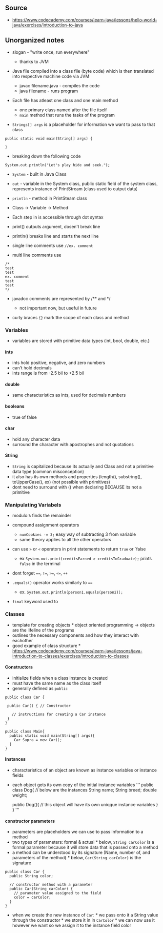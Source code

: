 ## Source

* https://www.codecademy.com/courses/learn-java/lessons/hello-world-java/exercises/introduction-to-java

## Unorganized notes

* slogan - "write once, run everywhere"
    * thanks to JVM

* Java file compiled into a class file (byte code) which is then translated into respective machine code via JVM
    * javac filename.java - compiles the code
    * java filename - runs program

* Each file has atleast one class and one main method
    * one primary class named after the file itself
    * `main` method that runs the tasks of the program

* `Strings[] args` is a placeholder for information we want to pass to that class
```
public static void main(String[] args) {

}
```

* breaking down the following code
```
System.out.println("Let's play hide and seek.");
```
* `System` - built in Java Class
* `out` - variable in the System class, public static field of the system class, represents instance of PrintStream (class used to output data)
* `println` - method in PrintSteam class

* Class -> Variable -> Method
* Each step in is accessible through dot syntax

* print() outputs argument, dosen't break line
* println() breaks line and starts the next line

* single line comments use `//ex. comment`
* multi line comments use
```
/*
test
test
ex. comment
test
test
*/
```

* javadoc comments are represented by /** and */
    * not important now, but useful in future

 * curly braces `{}` mark the scope of each class and method

### Variables

* variables are stored with primitive data types (int, bool, double, etc.)

#### ints

* ints hold positive, negative, and zero numbers
* can't hold decimals
* ints range is from -2.5 bil to +2.5 bil

#### double

* same characteristics as ints, used for decimals numbers

#### booleans

* true of false

#### char

* hold any character data
* surround the character with apostrophes and not quotations

#### String

* `String` is capitalized because its actually and Class and not a primitive data type (common misconception)
* it also has its own methods and properties (length(), substring(), toUpperCase(), ex) (not possible with primitives)
* dont need to surround with () when declaring BECAUSE its not a primitive

### Manipulating Variabels

* modulo `%` finds the remainder
  
* compound assignment operators
   * `numCookies -= 3;` easy way of subtracting 3 from variable
   * same theory applies to all the other operators
 
* can use `>` or `<` operators in print statements to return `true` or `false
   * ex `System.out.print(creditsEarned > creditsToGraduate);` prints `false` in the terminal
 
* dont forget `==`, `!=`, `>=`, `<=`, `++`

* `.equals()` operator works similarly to `==`
   * ex. `System.out.println(person1.equals(person2));`
 
* `final` keyword used to

### Classes

* template for creating objects
      * object oriented programming -> objects are the lifeline of the programs
* outlines the necessary components and how they interact with eachother
* good example of class structure
      * https://www.codecademy.com/courses/learn-java/lessons/java-introduction-to-classes/exercises/introduction-to-classes

#### Constructors

* initialize fields when a class instance is created
* must have the same name as the class itself
* generally defined as `public`
```
public class Car { 
 
 public Car() { // Constructor

   // instructions for creating a Car instance 
 }   
}
```
```
public class Main{
  public static void main(String[] args){
    Car Supra = new Car(); 
  }
}
```
#### Instances

* characteristics of an object are known as instance variables or instance fields
* each object gets its own copy of the initial instance variables
'''
public class Dog{
  // below are the instances
  String name;
  String breed;
  double weight;

  public Dog(){
    // this object will have its own uniqque instance variables
  }
}
'''

#### constructor parameters

* parameters are placeholders we can use to pass information to a method
* two types of parameters: formal & actual
      * below, `String carColor` is a formal parameter because it will store data that is passed onto a method
* a method can be understood by its signature (Name, number of, and parameters of the method)
      * below, `Car(String carColor)` is the signature
```
public class Car { 
  public String color; 

  // constructor method with a parameter 
  public Car(String carColor) { 
    // parameter value assigned to the field 
    color = carColor; 
  } 
} 
```
* when we create the new instance of `Car`:
      * we pass onto it a String value through the constructor
      * we store it in in `CarColor`
      * we can now use it however we want so we assign it to the instance field color
